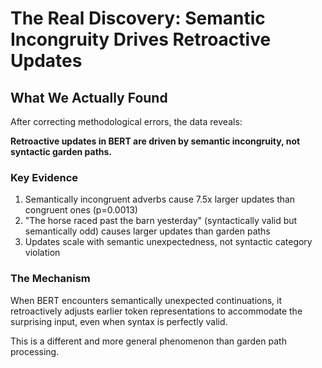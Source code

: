 # The Real Discovery: Semantic Incongruity Drives Retroactive Updates

## What We Actually Found
After correcting methodological errors, the data reveals:

**Retroactive updates in BERT are driven by semantic incongruity, not syntactic garden paths.**

### Key Evidence
1. Semantically incongruent adverbs cause 7.5x larger updates than congruent ones (p=0.0013)
2. "The horse raced past the barn yesterday" (syntactically valid but semantically odd) causes larger updates than garden paths
3. Updates scale with semantic unexpectedness, not syntactic category violation

### The Mechanism
When BERT encounters semantically unexpected continuations, it retroactively adjusts earlier token representations to accommodate the surprising input, even when syntax is perfectly valid.

This is a different and more general phenomenon than garden path processing.
